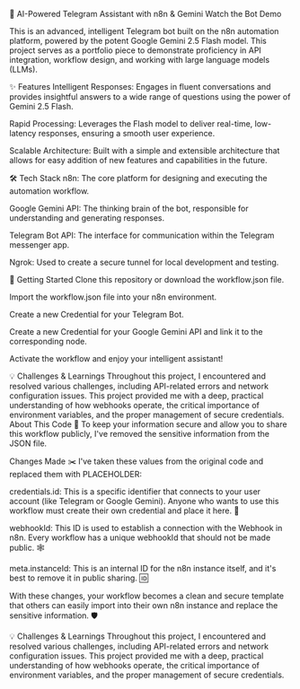 🤖 AI-Powered Telegram Assistant with n8n & Gemini
Watch the Bot Demo

This is an advanced, intelligent Telegram bot built on the n8n automation platform, powered by the potent Google Gemini 2.5 Flash model. This project serves as a portfolio piece to demonstrate proficiency in API integration, workflow design, and working with large language models (LLMs).

✨ Features
Intelligent Responses: Engages in fluent conversations and provides insightful answers to a wide range of questions using the power of Gemini 2.5 Flash.

Rapid Processing: Leverages the Flash model to deliver real-time, low-latency responses, ensuring a smooth user experience.

Scalable Architecture: Built with a simple and extensible architecture that allows for easy addition of new features and capabilities in the future.

🛠️ Tech Stack
n8n: The core platform for designing and executing the automation workflow.

Google Gemini API: The thinking brain of the bot, responsible for understanding and generating responses.

Telegram Bot API: The interface for communication within the Telegram messenger app.

Ngrok: Used to create a secure tunnel for local development and testing.

🚀 Getting Started
Clone this repository or download the workflow.json file.

Import the workflow.json file into your n8n environment.

Create a new Credential for your Telegram Bot.

Create a new Credential for your Google Gemini API and link it to the corresponding node.

Activate the workflow and enjoy your intelligent assistant!

💡 Challenges & Learnings
Throughout this project, I encountered and resolved various challenges, including API-related errors and network configuration issues. This project provided me with a deep, practical understanding of how webhooks operate, the critical importance of environment variables, and the proper management of secure credentials.
About This Code 📝
To keep your information secure and allow you to share this workflow publicly, I've removed the sensitive information from the JSON file.

Changes Made ✂️
I've taken these values from the original code and replaced them with PLACEHOLDER:

credentials.id: This is a specific identifier that connects to your user account (like Telegram or Google Gemini). Anyone who wants to use this workflow must create their own credential and place it here. 🔑

webhookId: This ID is used to establish a connection with the Webhook in n8n. Every workflow has a unique webhookId that should not be made public. 🕸️

meta.instanceId: This is an internal ID for the n8n instance itself, and it's best to remove it in public sharing. 🆔

With these changes, your workflow becomes a clean and secure template that others can easily import into their own n8n instance and replace the sensitive information. 🛡️

💡 Challenges & Learnings
Throughout this project, I encountered and resolved various challenges, including API-related errors and network configuration issues. This project provided me with a deep, practical understanding of how webhooks operate, the critical importance of environment variables, and the proper management of secure credentials.
